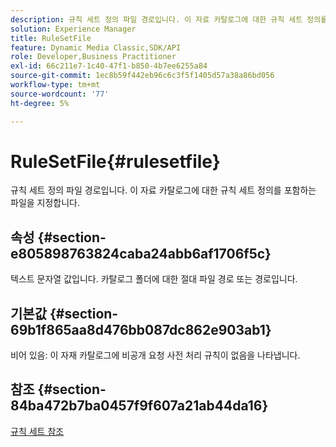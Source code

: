 ```yaml
---
description: 규칙 세트 정의 파일 경로입니다. 이 자료 카탈로그에 대한 규칙 세트 정의를 포함하는 파일을 지정합니다.
solution: Experience Manager
title: RuleSetFile
feature: Dynamic Media Classic,SDK/API
role: Developer,Business Practitioner
exl-id: 66c211e7-1c40-47f1-b850-4b7ee6255a84
source-git-commit: 1ec8b59f442eb96c6c3f5f1405d57a38a86bd056
workflow-type: tm+mt
source-wordcount: '77'
ht-degree: 5%

---
```


# RuleSetFile{#rulesetfile}

규칙 세트 정의 파일 경로입니다. 이 자료 카탈로그에 대한 규칙 세트 정의를 포함하는 파일을 지정합니다.

## 속성 {#section-e805898763824caba24abb6af1706f5c}

텍스트 문자열 값입니다. 카탈로그 폴더에 대한 절대 파일 경로 또는 경로입니다.

## 기본값 {#section-69b1f865aa8d476bb087dc862e903ab1}

비어 있음: 이 자재 카탈로그에 비공개 요청 사전 처리 규칙이 없음을 나타냅니다.

## 참조 {#section-84ba472b7ba0457f9f607a21ab44da16}

[규칙 세트 참조](../../../../../ir-api/material-cat/image-rendering-api-ref/c-ir-material-catalog/c-ir-rule-set-reference/c-ir-rule-set-reference.md#concept-2369f884d9724727aaf436b5b0261dbe)
